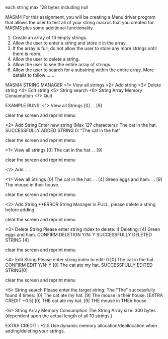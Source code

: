 
each string max 128 bytes including null

MASM4
For this assignment, you will be creating a Menu driver program that allows the user to test all of your string macros that you created for MASM3 plus some additional functionality.
1. Create an array of 10 empty strings.
2. Allow the user to enter a string and store it in the array.
3. If the array is full, do not allow the user to store any more strings until there is room.
4. Allow the user to delete a string.
5. Allow the user to see the entire array of strings.
6. Allow the user to search for a substring within the entire array.
More details to follow ......

MASM4                                STRING MANAGER
<1> View all strings
<2> Add string
<3> Delete string
<4> Edit string
<5> String search
<6> String Array Memory Consumption
<7> Quit

EXAMPLE RUNS:
<1> View all Strings
[0] 
 .
 .
[9] 


clear the screen and reprint menu

<2> Add String
Enter new string (Max 127 characters): The cat in the hat.
SUCCESSFULLY ADDED STRING 0: "The cat in the hat"


clear the screen and reprint menu

<1> View all strings
[0] The cat in the hat
 .
 .
[9] 


clear the screen and reprint menu

<2> Add ..... 

<1> View all Strings
[0] The cat in the hat.
 .
 .
[4] Green eggs and ham.
 .
 .
[9] The mouse in their house.


clear the screen and reprint menu

<2> Add String
**ERROR String Manager is FULL, please delete a string before adding.


clear the screen and reprint menu

<3> Delete String
Please enter string index to delete: 4
Deleting: [4] Green eggs and ham. CONFIRM DELETION Y/N: Y
SUCCESSFULLY DELETED STRING [4] 


clear the screen and reprint menu

<4> Edit String
Please enter string index to edit: 0
[0] The cat in the hat. CONFIRM EDIT Y/N: Y
[0] The cat ate my hat.
SUCCESSFULLY EDITED STRING[0]


clear the screen and reprint menu

<5> String search
Please enter the target string: The
"The" successfully found 4 times:
[0] The cat ate my hat.
[9] The mouse in their house.
[EXTRA CREDIT +0.5]
[0] THE cat ate my hat.
[9] THE mouse in THEir house. 

<6> String Array Memory Consumption
The String Array size: 300 bytes (dependent upon the actual length of all 10 strings.)

EXTRA CREDIT : +2.5 Use dynamic memory allocation/deallocation when adding/deleting your strings.
